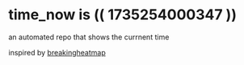 # time_now is (( 1735254000347 ))

an automated repo that shows the currnent time

inspired by [breakingheatmap](https://github.com/breakingheatmap/breakingheatmap)